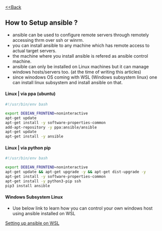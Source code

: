 [<<Back](index.md)

## How to Setup ansible ?

* ansible can be used to configure remote servers through remotely accessing thrm over ssh or winrm.
* you can install ansible to any machine which has remote access to actual target servers. 
* the machine where you install ansible is refered as ansible control machine.
* ansible can only be installed on Linux machines but it can manage windows hosts/servers too. (at the time of writing this articles)
* since winodows OS coming with WSL (Windows subsystem linux) one can install linux subsystem and install ansible on that.

#### Linux | via ppa (ubuntu)

```bash
#!/usr/bin/env bash

export DEBIAN_FRONTEND=noninteractive
apt-get update
apt-get install -y software-properties-common
add-apt-repository -y ppa:ansible/ansible
apt-get update
apt-get install -y ansible
```

#### Linux | via python pip

```bash
#!/usr/bin/env bash

export DEBIAN_FRONTEND=noninteractive
apt-get update && apt-get upgrade -y && apt-get dist-upgrade -y
apt-get install -y software-properties-common
apt-get install -y python3-pip ssh
pip3 install ansible
```

#### Windows Subsystem Linux
* Use below link to learn how you can control your own windows host using ansible installed on WSL

[Setting up ansible on WSL](https://github.com/hclpandv/setting-up-wsl-ansible-to-control-windows-host)
